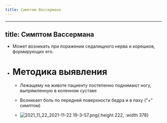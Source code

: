 ```yaml
---
title: Симптом Вассермана
---
```


- ---
title: Симптом Вассермана
---

- Может возникать при поражении седалищного нерва и корешков, формирующих его.

- # Методика выявления
	 - Лежащему на животе пациенту постепенно поднимают ногу, выпрямленную в коленном суставе

	 - Возникает боль по передней поверхности бедра и в паху ("+" симптом)

	 - ![2021_11_22_2021-11-22 19-3-57.png](https://cdn.logseq.com/%2F90d07cd0-0c20-405f-b80f-bbc874a0823abaf34aa6-b235-4afc-adf0-c79132a3fb862021_11_22_2021-11-22%2019-3-57.png?Expires=4791197240&Signature=gbzwt7e39ULy79ng3VQwOqDnRguHJrSLVi3tXAE~JDl~luLBr7lSNgaZMWdQlLbovmAo3XgvYs2-Tz3iDFXKLiOelDFzz1ic2V-i0xTixlh1PlE~lTdoazyfACM6kqfTtFXcu1FnUFOBqZYFzB~Idao~52nlwj7uR4siudr1z11VdEtgkfwhF7ZHFaL1VRWGsXhrmSd3enMSxkqYGU37VdSolBkUzIkl2HeYVZlWtAElrAevHr14JJcCjvleFlUvfa4N7yvAKDbdqqspTB7-BnsSZr3oDThqoEatbkay48agnbIhl-enEb2jemmOWnys9dBp8ARW2mBUcw0z95o~bg__&Key-Pair-Id=APKAJE5CCD6X7MP6PTEA){:height 222, :width 378}
